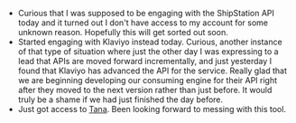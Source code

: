 * Curious that I was supposed to be engaging with the ShipStation API today and it turned out I don't have access to my account for some unknown reason. Hopefully this will get sorted out soon.
* Started engaging with Klaviyo instead today. Curious, another instance of that type of situation where just the other day I was expressing to a lead that APIs are moved forward incrementally, and just yesterday I found that Klaviyo has advanced the API for the service. Really glad that we are beginning developing our consuming engine for their API right after they moved to the next version rather than just before. It would truly be a shame if we had just finished the day before.
* Just got access to [Tana](https://app.tana.inc/). Been looking forward to messing with this tool.
